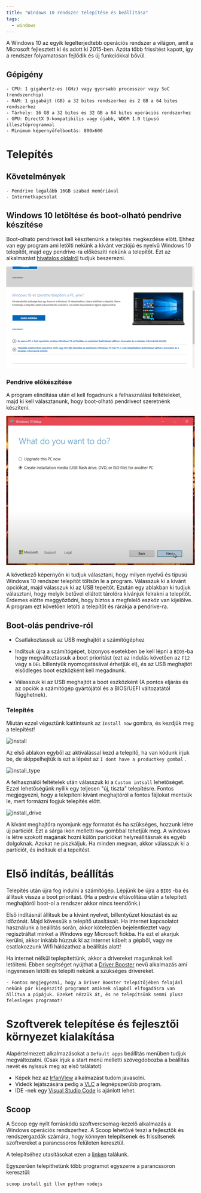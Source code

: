 ```yaml
---
title: "Windows 10 rendszer telepítése és beállítása"
tags:
  - windows
---
```


A Windows 10 az egyik legelterjedtebb operációs rendszer a világon, amit a Microsoft fejlesztett ki és adott ki 2015-ben. Azóta több frissítést kapott, így a rendszer folyamatosan fejlődik és új funkciókkal bővül.

## Gépigény

    - CPU: 1 gigahertz-es (GHz) vagy gyorsabb processzor vagy SoC (rendszerchip)
    - RAM: 1 gigabájt (GB) a 32 bites rendszerhez és 2 GB a 64 bites rendszerhez
    - Tárhely: 16 GB a 32 bites és 32 GB a 64 bites operációs rendszerhez
    - GPU: DirectX 9-kompatibilis vagy újabb, WDDM 1.0 típusú illesztőprogrammal
    - Minimum képernyőfelbontás: 800x600

# Telepítés

## Követelmények

    - Pendrive legalább 16GB szabad memóriával
    - Internetkapcsolat

## Windows 10 letöltése és boot-olható pendrive készítése

Boot-olható pendriveot kell készítenünk a telepítés megkezdése előtt. Ehhez van egy program ami letölti nekünk a kívánt verziójú és nyelvű Windows 10 telepítőt, majd egy pendrive-ra előkészíti nekünk a telepítőt.
Ezt az alkalmazást [hivatalos oldalról](https://www.microsoft.com/hu-hu/software-download/windows10) tudjuk beszerezni.

![tool_download](./screenshots/tool_download.png)

### Pendrive előkészítése

A program elindítása után el kell fogadnunk a felhasználási feltételeket, majd ki kell választanunk, hogy boot-olható pendriveot szeretnénk készíteni.

![pendrive_install](screenshots/pendrive_install01.png)

A következő képernyőn ki tudjuk választani, hogy milyen nyelvű és típusú Windows 10 rendszer telepítőt töltsön le a program.
Válasszuk ki a kívánt opciókat, majd válasszuk ki az USB tepeítőt.
Ezután egy ablakban ki tudjuk választani, hogy melyik betűvel ellátott tárolóra kívánjuk felrakni a telepítőt. Érdemes előtte meggyőzödni, hogy biztos a megfelelő eszköz van kijelölve.
A program ezt követően letölti a telepítőt és rárakja a pendrive-ra.

## Boot-olás pendrive-ról

- Csatlakoztassuk az USB meghajtót a számítógéphez

- Indítsuk újra a számítógépet, bizonyos esetekben be kell lépni a `BIOS`-ba hogy megváltoztassuk a boot prioritást (ezt az indulás követően az `F12` vagy a `DEL` billentyűk nyomogatásával érhetjük el), és az USB meghajtót elsődleges boot eszközként kell megadnunk.

- Válasszuk ki az USB meghajtót a boot eszközként (A pontos eljárás és az opciók a számítógép gyártójától és a BIOS/UEFI változatától függhetnek).

### Telepítés

Miután ezzel végeztünk kattintsunk az `Install now` gombra, és kezdjük meg a telepítést!

![install](/screenshots/install.png)

Az első ablakon egyből az aktiválással kezd a telepítő, ha van kódunk írjuk be, de skippelhejtük is ezt a lépést az `I dont have a productkey gombal` .

![install_type](/screenshots/install_type.png)

A felhasználói feltételek után válasszuk ki a `Custom intsall` lehetőséget.
Ezzel lehetőségünk nyílik egy teljesen "új, tiszta" telepítésre.
Fontos megjegyezni, hogy a telepíteni kívánt meghajtóról a fontos fájlokat mentsük le, mert formázni fogjuk telepítés előtt.

![install_drive](/screenshots/install_drive.png)

A kívánt meghajtóra nyomjunk egy formatot és ha szükséges, hozzunk létre új partíciót. Ezt a sárga ikon melletti `New` gombbal tehetjük meg.
A windows is létre szokott magának hozni külön paríciókat helyreállításnak és egyéb dolgoknak. Azokat ne piszkáljuk.
Ha minden megvan, akkor válasszuk ki a partíciót, és indítsuk el a tepeítést.

# Első indítás, beállítás

Telepítés után újra fog indulni a számítógép. Lépjünk be újra a `BIOS` -ba és állítsuk vissza a boot prioritást. (Ha a pedrvie eltávolítása után a telepített meghajtóról boot-ol a rendszer akkor nincs teendőnk.)

Első indításnál állítsuk be a kívánt nyelvet, billentyűzet kiosztást és az időzónát.
Majd kövessük a telepítő utasításait. Ha internet kapcsolatot használunk a beállítás során, akkor kötelezően bejelentkeztet vagy regisztráltat minket a Windows egy Microsoft fiókba.
Ha ezt el akarjuk kerülni, akkor inkább húzzuk ki az internet kábelt a gépből, vagy ne csatlakozzunk Wifi hálózathoz a beállítás alatt!

Ha internet nélkül teplepítettünk, akkor a drivereket magunknak kell letölteni.
Ebben segítséget nyújthat a [Driver Booster](https://www.iobit.com/en/driver-booster.php) nevű alkalmazás ami ingyenesen letölti és telepíti nekünk a szükséges drivereket.

    - Fontos megjegyezni, hogy a Driver Booster telepítőjében felajánl nekünk pár kiegészítő programot amiknek alapból elfogadásra van állítva a pipájuk. Ezeket nézzük át, és ne telepítsünk semmi plusz felesleges programot!

# Szoftverek telepítése és fejlesztői környezet kialakítása

Alapértelmezett alkalmazásokat a `Default apps` beállítás menüben tudjuk megváltozatni.
(Csak írjuk a start menü melletti szövegdobozba a beállítás nevét és nyissuk meg az első találatot)

- Képek hez az [IrfanView](https://www.irfanview.com/) alkalmazást tudom javasolni.
- Videók lejátszására pedig a [VLC](https://www.videolan.org/vlc/) a legnépszerűbb program.
- IDE -nek egy [Visual Studio Code](https://code.visualstudio.com/) is ajánlott lehet.

## Scoop

A Scoop egy nyílt forráskódú szoftvercsomag-kezelő alkalmazás a Windows operációs rendszerhez. A Scoop lehetővé teszi a fejlesztők és rendszergazdák számára, hogy könnyen telepítsenek és frissítsenek szoftvereket a parancssoros felületen keresztül.

A telepítséhez utasításokat ezen a [linken](https://scoop.sh/) találunk.

Egyszerűen telepíthetünk több programot egyszerre a parancssoron keresztül:

```sh
scoop install git llvm python nodejs
```
